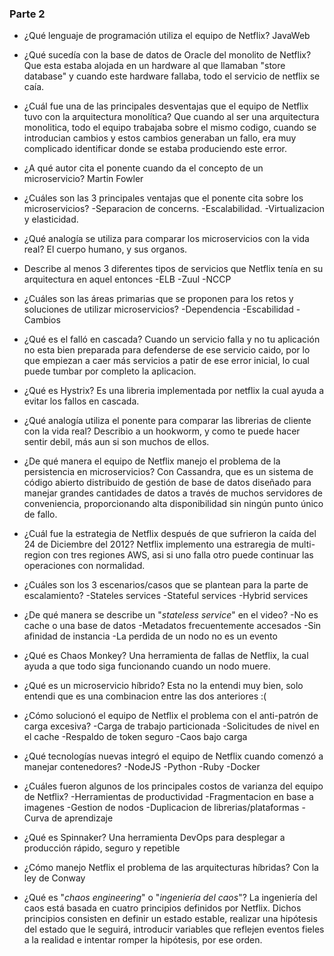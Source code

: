 ### Parte 2

  * ¿Qué lenguaje de programación utiliza el equipo de Netflix?
        JavaWeb


  * ¿Qué sucedía con la base de datos de Oracle del monolito de Netflix?
        Que esta estaba alojada en un hardware al que llamaban "store database" y 
        cuando este hardware fallaba, todo el servicio de netflix se caía.



  * ¿Cuál fue una de las principales desventajas que el equipo de Netflix tuvo con la arquitectura monolítica?
        Que cuando al ser una arquitectura monolitica, todo el equipo trabajaba sobre el mismo codigo,
        cuando se introducian cambios y estos cambios generaban un fallo, era muy complicado identificar donde se
        estaba produciendo este error.


  * ¿A qué autor cita el ponente cuando da el concepto de un microservicio?
        Martin Fowler


  * ¿Cuáles son las 3 principales ventajas que el ponente cita sobre los microservicios?
        -Separacion de concerns.
        -Escalabilidad.
        -Virtualizacion y elasticidad.


  * ¿Qué analogía se utiliza para comparar los microservicios con la vida real?
        El cuerpo humano, y sus organos.


  * Describe al menos 3 diferentes tipos de servicios que Netflix tenía en su arquitectura en aquel entonces
        -ELB
        -Zuul
        -NCCP


  * ¿Cuáles son las áreas primarias que se proponen para los retos y soluciones de utilizar microservicios?
        -Dependencia
        -Escabilidad
        -Cambios


  * ¿Qué es el falló en cascada?
        Cuando un servicio falla y no tu aplicación no esta bien preparada para defenderse de ese servicio caido,
        por lo que empiezan a caer más servicios a patir de ese error inicial, lo cual puede tumbar por completo
        la aplicacion.


  * ¿Qué es Hystrix?
        Es una libreria implementada por netflix la cual ayuda a evitar los fallos en cascada.


  * ¿Qué analogía utiliza el ponente para comparar las librerias de cliente con la vida real?
        Describio a un hookworm, y como te puede hacer sentir debil, más aun si son muchos de ellos.


  * ¿De qué manera el equipo de Netflix manejo el problema de la persistencia en microservicios?
        Con Cassandra, que es un sistema de código abierto distribuido de gestión de base de datos diseñado para manejar grandes cantidades de datos a través de muchos servidores de conveniencia, proporcionando alta disponibilidad sin ningún punto único de fallo.


  * ¿Cuál fue la estrategia de Netflix después de que sufrieron la caída del 24 de Diciembre del 2012?
        Netflix implemento una estraregia de multi-region con tres regiones AWS, asi si uno falla otro
        puede continuar las operaciones con normalidad.


  * ¿Cuáles son los 3 escenarios/casos que se plantean para la parte de escalamiento?
        -Stateles services
        -Stateful services
        -Hybrid services


  * ¿De qué manera se describe un "_stateless service_" en el video?
        -No es cache o una base de datos
        -Metadatos frecuentemente accesados
        -Sin afinidad de instancia
        -La perdida de un nodo no es un evento


  * ¿Qué es Chaos Monkey?
        Una herramienta de fallas de Netflix, la cual ayuda a que todo siga funcionando cuando un nodo muere.


  * ¿Qué es un microservicio híbrido?
        Esta no la entendi muy bien, solo entendi que es una combinacion entre las dos anteriores :(


  * ¿Cómo solucionó el equipo de Netflix el problema con el anti-patrón de carga excesiva?
        -Carga de trabajo particionada
        -Solicitudes de nivel en el cache
        -Respaldo de token seguro
        -Caos bajo carga


  * ¿Qué tecnologías nuevas integró el equipo de Netflix cuando comenzó a manejar contenedores?
        -NodeJS
        -Python
        -Ruby
        -Docker


  * ¿Cuáles fueron algunos de los principales costos de varianza del equipo de Netflix?
        -Herramientas de productividad
        -Fragmentacion en base a imagenes
        -Gestion de nodos
        -Duplicacion de librerias/plataformas
        -Curva de aprendizaje


  * ¿Qué es Spinnaker?
        Una herramienta DevOps para desplegar a producción rápido, seguro y repetible


  * ¿Cómo manejo Netflix el problema de las arquitecturas híbridas?
        Con la ley de Conway


  * ¿Qué es "_chaos engineering_" o "_ingeniería del caos_"?
        La ingeniería del caos está basada en cuatro principios definidos por  Netflix. Dichos principios consisten en definir un estado estable, realizar una hipótesis del estado que le seguirá, introducir variables que reflejen eventos fieles a la realidad e intentar romper la hipótesis, por ese orden.

